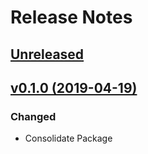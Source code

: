 # Release Notes

## [Unreleased](https://github.com/ixocreate/validation/compare/0.1.0...develop)

## [v0.1.0 (2019-04-19)](https://github.com/ixocreate/validation/compare/master...v0.1.0)

### Changed
- Consolidate Package
